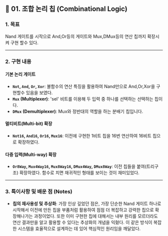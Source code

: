 ## 🎯 01. 조합 논리 칩 (Combinational Logic)

### 1. 목표
Nand 게이트를 시작으로 And,Or등의 게이트와 Mux,DMux등의 연산 칩까지 확장시켜 구현 할수 있다.

---

### 2. 구현 내용

#### 기본 논리 게이트
* **`Not`, `And`, `Or`, `Xor`**: 불함수의 연산 특징을 활용하여 Nand만으로 And,Or,Xor을 구현할수 있음을 보였다.
* **`Mux` (Multiplexer)**: 'sel' 비트를 이용해 두 입력 중 하나를 선택하는 선택하는 칩이다.
* **`DMux` (Demultiplexer)**: Mux와 정반대의 역할을 하는 분배기 칩입니다. 

#### 멀티비트(Multi-bit) 확장
* **`Not16`, `And16`, `Or16`, `Mux16`**: 이전에 구현한 1비트 칩을 16번 연산하여 16비트 칩으로 확장하였다.

#### 다중 입력(Multi-way) 확장
* **`Or8Way`, `Mux4Way16`, `Mux8Way16`, `DMux4Way`, `DMux8Way`**: 이전 칩들을 붙여(트리구조) 확장하였다. 함수로 치면 재귀적인 형태를 보이는 것이 재미있었다.

---

### 3. 특이사항 및 배운 점 (Notes)

* **칩의 재사용성 및 추상화**: 가장 인상 깊었던 점은, 가장 단순한 Nand 게이트 하나로 시작해서 이전에 만든 칩을 부품처럼 활용하여 점점 더 복잡하고 강력한 칩으로 확장해나가는 과정이었다. 또한 이미 구현한 칩에 대해서는 내부 원리를 모르더라도 연산 결과만을 알고 활용할 수 있다는 추상화의 개념을 익혔다. 이 같은 방식이 복잡한 시스템을 효율적으로 설계하는 데 있어 핵심적인 원리임을 깨달았다.
